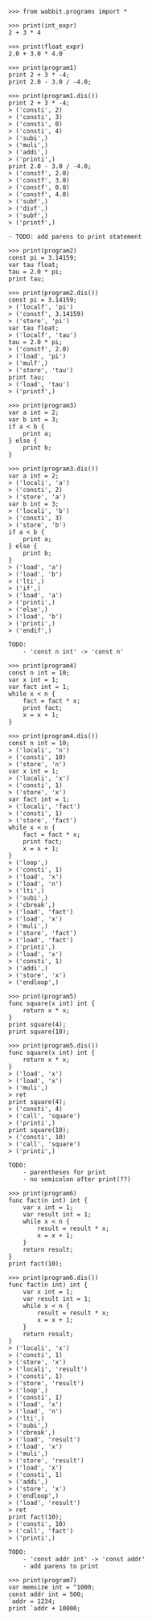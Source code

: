     >>> from wabbit.programs import *

    >>> print(int_expr)
    2 + 3 * 4

    >>> print(float_expr)
    2.0 + 3.0 * 4.0

    >>> print(program1)
    print 2 + 3 * -4;
    print 2.0 - 3.0 / -4.0;

    >>> print(program1.dis())
    print 2 + 3 * -4;
    > ('consti', 2)
    > ('consti', 3)
    > ('consti', 0)
    > ('consti', 4)
    > ('subi',)
    > ('muli',)
    > ('addi',)
    > ('printi',)
    print 2.0 - 3.0 / -4.0;
    > ('constf', 2.0)
    > ('constf', 3.0)
    > ('constf', 0.0)
    > ('constf', 4.0)
    > ('subf',)
    > ('divf',)
    > ('subf',)
    > ('printf',)

    - TODO: add parens to print statement

    >>> print(program2)
    const pi = 3.14159;
    var tau float;
    tau = 2.0 * pi;
    print tau;

    >>> print(program2.dis())
    const pi = 3.14159;
    > ('localf', 'pi')
    > ('constf', 3.14159)
    > ('store', 'pi')
    var tau float;
    > ('localf', 'tau')
    tau = 2.0 * pi;
    > ('constf', 2.0)
    > ('load', 'pi')
    > ('mulf',)
    > ('store', 'tau')
    print tau;
    > ('load', 'tau')
    > ('printf',)

    >>> print(program3)
    var a int = 2;
    var b int = 3;
    if a < b {
        print a;
    } else {
        print b;
    }

    >>> print(program3.dis())
    var a int = 2;
    > ('locali', 'a')
    > ('consti', 2)
    > ('store', 'a')
    var b int = 3;
    > ('locali', 'b')
    > ('consti', 3)
    > ('store', 'b')
    if a < b {
        print a;
    } else {
        print b;
    }
    > ('load', 'a')
    > ('load', 'b')
    > ('lti',)
    > ('if',)
    > ('load', 'a')
    > ('printi',)
    > ('else',)
    > ('load', 'b')
    > ('printi',)
    > ('endif',)

    TODO: 
        - 'const n int' -> 'const n'

    >>> print(program4)
    const n int = 10;
    var x int = 1;
    var fact int = 1;
    while x < n {
        fact = fact * x;
        print fact;
        x = x + 1;
    }

    >>> print(program4.dis())
    const n int = 10;
    > ('locali', 'n')
    > ('consti', 10)
    > ('store', 'n')
    var x int = 1;
    > ('locali', 'x')
    > ('consti', 1)
    > ('store', 'x')
    var fact int = 1;
    > ('locali', 'fact')
    > ('consti', 1)
    > ('store', 'fact')
    while x < n {
        fact = fact * x;
        print fact;
        x = x + 1;
    }
    > ('loop',)
    > ('consti', 1)
    > ('load', 'x')
    > ('load', 'n')
    > ('lti',)
    > ('subi',)
    > ('cbreak',)
    > ('load', 'fact')
    > ('load', 'x')
    > ('muli',)
    > ('store', 'fact')
    > ('load', 'fact')
    > ('printi',)
    > ('load', 'x')
    > ('consti', 1)
    > ('addi',)
    > ('store', 'x')
    > ('endloop',)

    >>> print(program5)
    func square(x int) int {
        return x * x;
    }
    print square(4);
    print square(10);

    >>> print(program5.dis())
    func square(x int) int {
        return x * x;
    }
    > ('load', 'x')
    > ('load', 'x')
    > ('muli',)
    > ret
    print square(4);
    > ('consti', 4)
    > ('call', 'square')
    > ('printi',)
    print square(10);
    > ('consti', 10)
    > ('call', 'square')
    > ('printi',)

    TODO:
        - parentheses for print
        - no semicolon after print(??)

    >>> print(program6)
    func fact(n int) int {
        var x int = 1;
        var result int = 1;
        while x < n {
            result = result * x;
            x = x + 1;
        }
        return result;
    }
    print fact(10);

    >>> print(program6.dis())
    func fact(n int) int {
        var x int = 1;
        var result int = 1;
        while x < n {
            result = result * x;
            x = x + 1;
        }
        return result;
    }
    > ('locali', 'x')
    > ('consti', 1)
    > ('store', 'x')
    > ('locali', 'result')
    > ('consti', 1)
    > ('store', 'result')
    > ('loop',)
    > ('consti', 1)
    > ('load', 'x')
    > ('load', 'n')
    > ('lti',)
    > ('subi',)
    > ('cbreak',)
    > ('load', 'result')
    > ('load', 'x')
    > ('muli',)
    > ('store', 'result')
    > ('load', 'x')
    > ('consti', 1)
    > ('addi',)
    > ('store', 'x')
    > ('endloop',)
    > ('load', 'result')
    > ret
    print fact(10);
    > ('consti', 10)
    > ('call', 'fact')
    > ('printi',)

    TODO:
        - 'const addr int' -> 'const addr'
        - add parens to print

    >>> print(program7)
    var memsize int = ^1000;
    const addr int = 500;
    `addr = 1234;
    print `addr + 10000;
